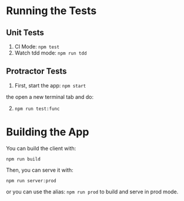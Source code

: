 # Running the Tests

## Unit Tests

1. CI Mode: `npm test`
2. Watch tdd mode: `npm run tdd`

## Protractor Tests

1. First, start the app: `npm start`

  the open a new terminal tab and do:

2. `npm run test:func`

# Building the App

You can build the client with:

	npm run build

Then, you can serve it with:

	npm run server:prod

or you can use the alias: `npm run prod` to build and serve in prod mode.
